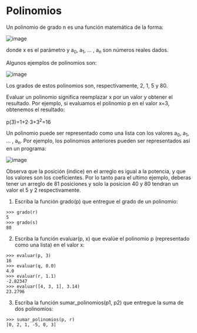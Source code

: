 # Polinomios
Un polinomio de grado n es una función matemática de la forma:

![image](https://user-images.githubusercontent.com/5318519/170802456-a10bcc98-d6bb-4c8e-8414-32ccbbbf437d.png)

donde x es el parámetro y a<sub>0</sub>, a<sub>1</sub>, … , a<sub>n</sub> son números reales dados.

Algunos ejemplos de polinomios son:

![image](https://user-images.githubusercontent.com/5318519/170802537-dc5398b6-42d4-4cdb-a1f3-77b7964464bc.png)

Los grados de estos polinomios son, respectivamente, 2, 1, 5 y 80.

Evaluar un polinomio significa reemplazar x por un valor y obtener el resultado. Por ejemplo, si evaluamos el polinomio p en el valor x=3, obtenemos el resultado:

p(3)=1+2⋅3+3<sup>2</sup>=16

Un polinomio puede ser representado como una lista con los valores a<sub>0</sub>, a<sub>1</sub>, … , a<sub>n</sub>. Por ejemplo, los polinomios anteriores pueden ser representados así en un programa:

![image](https://user-images.githubusercontent.com/5318519/170802594-b7d23741-97e2-46b1-9bc7-b0ad2e71b557.png)

Observa que la posición (indice) en el arreglo es igual a la potencia, y que los valores son los coeficientes. Por lo tanto para el ultimo ejemplo, deberas tener un arreglo de 81 posiciones y solo la posicion 40 y 80 tendran un valor el 5 y 2 respectivamente.

1. Escriba la función grado(p) que entregue el grado de un polinomio:
```
>>> grado(r)
5
>>> grado(s)
80
```
2. Escriba la función evaluar(p, x) que evalúe el polinomio p (representado como una lista) en el valor x:
```
>>> evaluar(p, 3)
16
>>> evaluar(q, 0.0)
4.0
>>> evaluar(r, 1.1)
-2.82347
>>> evaluar([4, 3, 1], 3.14)
23.2796
```
3. Escriba la función sumar_polinomios(p1, p2) que entregue la suma de dos polinomios:
```
>>> sumar_polinomios(p, r)
[0, 2, 1, -5, 0, 3]
```

